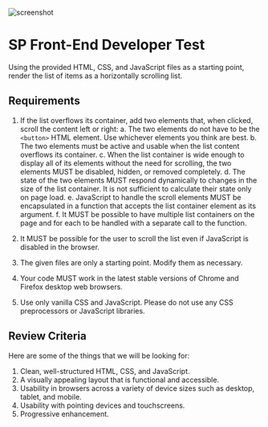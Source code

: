 ![screenshot](https://github.com/Kobeboy15/SP_Frontend_Exam/assets/23691843/a33c8d5d-51ab-4e7a-b11a-77a5459bd357)

# SP Front-End Developer Test

Using the provided HTML, CSS, and JavaScript files as a starting point, render
the list of items as a horizontally scrolling list.

## Requirements

1. If the list overflows its container, add two elements that, when clicked,
   scroll the content left or right:
   a. The two elements do not have to be the `<button>` HTML element. Use
   whichever elements you think are best.
   b. The two elements must be active and usable when the list content
   overflows its container.
   c. When the list container is wide enough to display all of its elements
   without the need for scrolling, the two elements MUST be disabled,
   hidden, or removed completely.
   d. The state of the two elements MUST respond dynamically to changes in
   the size of the list container. It is not sufficient to calculate
   their state only on page load.
   e. JavaScript to handle the scroll elements MUST be encapsulated in a
   function that accepts the list container element as its argument.
   f. It MUST be possible to have multiple list containers on the page and
   for each to be handled with a separate call to the function.

2. It MUST be possible for the user to scroll the list even if JavaScript is
   disabled in the browser.

3. The given files are only a starting point. Modify them as necessary.

4. Your code MUST work in the latest stable versions of Chrome and Firefox
   desktop web browsers.

5. Use only vanilla CSS and JavaScript. Please do not use any CSS
   preprocessors or JavaScript libraries.

## Review Criteria

Here are some of the things that we will be looking for:

1. Clean, well-structured HTML, CSS, and JavaScript.
2. A visually appealing layout that is functional and accessible.
3. Usability in browsers across a variety of device sizes such as desktop,
   tablet, and mobile.
4. Usability with pointing devices and touchscreens.
5. Progressive enhancement.
